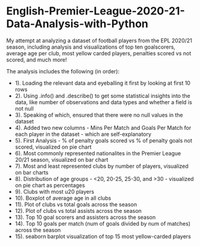 # English-Premier-League-2020-21-Data-Analysis-with-Python
My attempt at analyzing a dataset of football players from the EPL 2020/21 season, including analysis and visualizations of top ten goalscorers, average age per club, most yellow carded players, penalties scored vs not scored, and much more!

The analysis includes the following (in order):
* 1). Loading the relevant data and eyeballing it first by looking at first 10 rows
* 2). Using .info() and .describe() to get some statistical insights into the data, like number of observations and data types and whether a field is not null
* 3). Speaking of which, ensured that there were no null values in the dataset
* 4). Added two new columns - Mins Per Match and Goals Per Match for each player in the dataset - which are self-explanatory
* 5). First Analysis - % of penalty goals scored vs % of penalty goals not scored, visualized on pie chart
* 6). Most commonly represented nationalites in the Premier League 20/21 season, visualized on bar chart
* 7). Most and least represented clubs by number of players, visualized on bar charts
* 8). Distribution of age groups - <20, 20-25, 25-30, and >30 - visualized on pie chart as percentages
* 9). Clubs with most u20 players
* 10). Boxplot of average age in all clubs
* 11). Plot of clubs vs total goals across the season
* 12). Plot of clubs vs total assists across the season
* 13). Top 10 goal scorers and assisters across the season
* 14). Top 10 goals per match (num of goals divided by num of matches) across the season
* 15). seaborn barplot visualization of top 15 most yellow-carded players
